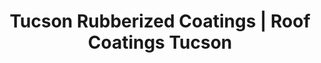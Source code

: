 ---
title: "Tucson Rubberized Coatings | Roof Coatings Tucson"
url: /tucson/tucson-rubberized-coatings-roof-coatings-tucson/
shop: Farben
---
